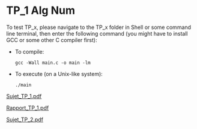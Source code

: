 # TP_1 Alg Num

To test TP_x, please navigate to the TP_x folder in Shell or some command line terminal, then enter the following command (you might have to install GCC or some other C compiler first):

* To compile:

      gcc -Wall main.c -o main -lm

* To execute (on a Unix-like system):
    
      ./main

[Sujet_TP_1.pdf](https://github.com/draialexis/Y2_Num_Algo/files/7317318/TP_1.pdf)

[Rapport_TP_1.pdf](https://github.com/draialexis/Y2_Num_Algo/files/7317319/numalgo_tp1.pdf)

[Sujet_TP_2.pdf](https://github.com/draialexis/Y2_Num_Algo/files/7317317/TP_2.pdf)
